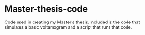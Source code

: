 # Master-thesis-code
Code used in creating my Master's thesis. Included is the code that simulates a basic voltamogram and a script that runs that code.
